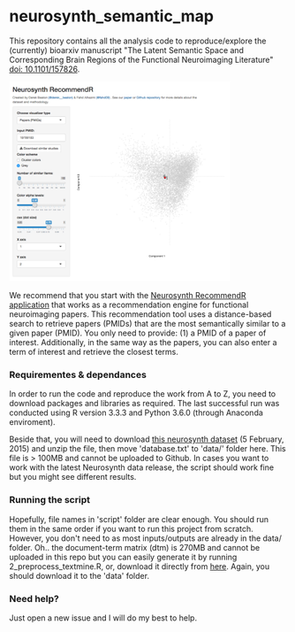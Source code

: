 # neurosynth_semantic_map

This repository contains all the analysis code to reproduce/explore the (currently) bioarxiv manuscript "The Latent Semantic Space and Corresponding Brain Regions of the Functional Neuroimaging Literature" [doi: 10.1101/157826](https://doi.org/10.1101/157826).

<img src="https://raw.githubusercontent.com/fahd09/neurosynth_semantic_map/master/NeurosynthRecommendR.png" width="400"> 

We recommend that you start with the [Neurosynth RecommendR application](http://bit.ly/neurosanity) that works as a recommendation engine for functional neuroimaging papers. This recommendation tool uses a distance-based search to retrieve papers (PMIDs) that are the most semantically similar to a given paper (PMID). You only need to provide: (1) a PMID of a paper of interest. Additionally, in the same way as the papers, you can also enter a term of interest and retrieve the closest terms.

### Requirementes & dependances

In order to run the code and reproduce the work from A to Z, you need to download packages and libraries as required. The last successful run was conducted using R version 3.3.3  and Python 3.6.0 (through Anaconda enviroment). 

Beside that, you will need to download [this neurosynth dataset](https://github.com/neurosynth/neurosynth-data/blob/master/archive/data_0.5.February_2015.tar.gz) (5 February, 2015) and unzip the file, then move 'database.txt' to 'data/' folder here. This file is > 100MB and cannot be uploaded to Github. In cases you want to work with the latest Neurosynth data release, the script should work fine but you might see different results.

### Running the script

Hopefully, file names in 'script' folder are clear enough. You should run them in the same order if you want to run this project from scratch. However, you don't need to as most inputs/outputs are already in the data/ folder. Oh.. the document-term matrix (dtm) is 270MB and cannot be uploaded in this repo but you can easily generate it by running 2_preprocess_textmine.R, or, download it directly from [here](https://drive.google.com/open?id=0By2zoBIfyKtTdDNDTm05M1Y2WUk). Again, you should download it to the 'data' folder.

### Need help?

Just open a new issue and I will do my best to help.